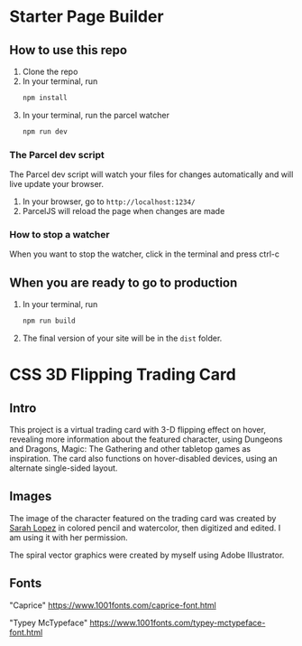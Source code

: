 # Starter Page Builder

## How to use this repo

1. Clone the repo
1. In your terminal, run
   ```bash
   npm install
   ```
1. In your terminal, run the parcel watcher
   ```bash
   npm run dev
   ```

### The Parcel dev script

The Parcel dev script will watch your files for changes automatically and will live update your browser.

1. In your browser, go to `http://localhost:1234/`
1. ParcelJS will reload the page when changes are made

### How to stop a watcher

When you want to stop the watcher, click in the terminal and press ctrl-c

## When you are ready to go to production

1. In your terminal, run

   ```bash
   npm run build
   ```

1. The final version of your site will be in the `dist` folder.

# CSS 3D Flipping Trading Card

## Intro

This project is a virtual trading card with 3-D flipping effect on hover, revealing more information about the featured character, using Dungeons and Dragons, Magic: The Gathering and other tabletop games as inspiration. The card also functions on hover-disabled devices, using an alternate single-sided layout.

## Images

The image of the character featured on the trading card was created by [Sarah Lopez](https://www.instagram.com/inkcap_creations/) in colored pencil and watercolor, then digitized and edited. I am using it with her permission.

The spiral vector graphics were created by myself using Adobe Illustrator.

## Fonts

"Caprice"
https://www.1001fonts.com/caprice-font.html

"Typey McTypeface"
https://www.1001fonts.com/typey-mctypeface-font.html
